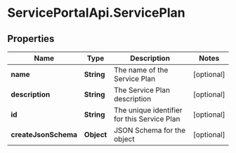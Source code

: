 # ServicePortalApi.ServicePlan

## Properties
Name | Type | Description | Notes
------------ | ------------- | ------------- | -------------
**name** | **String** | The name of the Service Plan | [optional] 
**description** | **String** | The Service Plan description | [optional] 
**id** | **String** | The unique identifier for this Service Plan | [optional] 
**createJsonSchema** | **Object** | JSON Schema for the object | [optional] 


